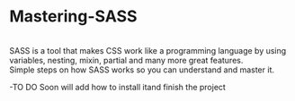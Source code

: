 # Mastering-SASS
<br>SASS is a tool that makes CSS work like a programming language by using variables, nesting, mixin, partial and many more great features.
<br>Simple steps on how SASS  works so you can understand and master it.

-TO DO
Soon will add how to install itand finish the project

